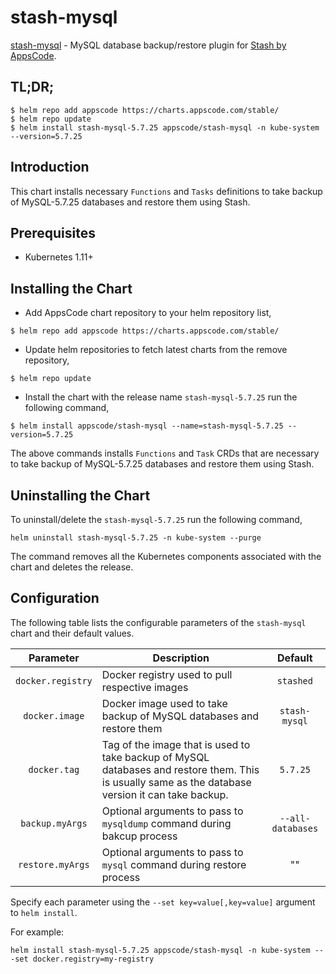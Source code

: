 # stash-mysql

[stash-mysql](https://github.com/stashed/mysql) - MySQL database backup/restore plugin for [Stash by AppsCode](https://appscode.com/products/stash/).

## TL;DR;

```console
$ helm repo add appscode https://charts.appscode.com/stable/
$ helm repo update
$ helm install stash-mysql-5.7.25 appscode/stash-mysql -n kube-system --version=5.7.25
```

## Introduction

This chart installs necessary `Functions` and `Tasks` definitions to take backup of MySQL-5.7.25 databases and restore them using Stash.

## Prerequisites

- Kubernetes 1.11+

## Installing the Chart

- Add AppsCode chart repository to your helm repository list,

```console
$ helm repo add appscode https://charts.appscode.com/stable/
```

- Update helm repositories to fetch latest charts from the remove repository,

```console
$ helm repo update
```

- Install the chart with the release name `stash-mysql-5.7.25` run the following command,

```console
$ helm install appscode/stash-mysql --name=stash-mysql-5.7.25 --version=5.7.25
```

The above commands installs `Functions` and `Task` CRDs that are necessary to take backup of MySQL-5.7.25 databases and restore them using Stash.

## Uninstalling the Chart

To uninstall/delete the `stash-mysql-5.7.25` run the following command,

```console
helm uninstall stash-mysql-5.7.25 -n kube-system --purge
```

The command removes all the Kubernetes components associated with the chart and deletes the release.

## Configuration

The following table lists the configurable parameters of the `stash-mysql` chart and their default values.

|     Parameter     |                                                                    Description                                                                     |      Default      |
| :---------------: | -------------------------------------------------------------------------------------------------------------------------------------------------- | :---------------: |
| `docker.registry` | Docker registry used to pull respective images                                                                                                     |     `stashed`     |
| `docker.image`    | Docker image used to take backup of MySQL databases and restore them                                                                               |   `stash-mysql`   |
| `docker.tag`      | Tag of the image that is used to take backup of MySQL databases and restore them. This is usually same as the database version it can take backup. |       `5.7.25`    |
| `backup.myArgs`   | Optional arguments to pass to `mysqldump` command  during bakcup process                                                                           | `--all-databases` |
| `restore.myArgs`  | Optional arguments to pass to `mysql` command during restore process                                                                               |        ""         |

Specify each parameter using the `--set key=value[,key=value]` argument to `helm install`.

For example:

```console
helm install stash-mysql-5.7.25 appscode/stash-mysql -n kube-system ---set docker.registry=my-registry
```

